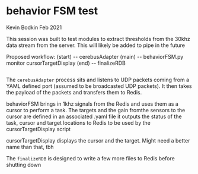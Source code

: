 # behavior FSM test

Kevin Bodkin
Feb 2021

This session was built to test modules to extract thresholds from the 30khz data stream from the server. This will likely be added to pipe in the future


Proposed workflow:
(start) -- cerebusAdapter 
(main) -- behaviorFSM.py monitor cursorTargetDisplay
(end) -- finalizeRDB
```
```


The `cerebusAdapter` process sits and listens to UDP packets coming from a YAML defined port (assumed to be broadcasted UDP packets). 
It then takes the payload of the packets and transfers them to Redis.

behaviorFSM brings in 1khz signals from the Redis and uses them as a cursor to perform a task. The targets and the gain fromthe sensors to the cursor are defined in an associated .yaml file it outputs the status of the task, cursor and target locations to Redis to be used by the cursorTargetDisplay script

cursorTargetDisplay displays the cursor and the target. Might need a better name than that, tbh


The `finalizeRDB` is designed to write a few more files to Redis before shutting down
